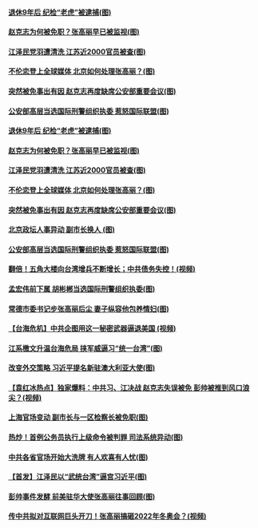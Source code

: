 #### [退休9年后 纪检“老虎”被逮捕(图)](../pages/p2/990744.md) 
#### [赵克志为何被免职？张高丽早已被监视(图)](../pages/p2/990743.md) 
#### [江泽民党羽遭清洗 江苏近2000官员被查(图)](../pages/p2/990735.md) 
#### [不伦恋登上全球媒体 北京如何处理张高丽？(图)](../pages/p2/990718.md) 
#### [突然被免事出有因 赵克志再度缺席公安部重要会议(图)](../pages/p2/990658.md) 
#### [公安部高层当选国际刑警组织执委 惹怒国际联盟(图)](../pages/p2/990679.md) 
#### [退休9年后 纪检“老虎”被逮捕(图)](../pages/p2/990744.md) 
#### [赵克志为何被免职？张高丽早已被监视(图)](../pages/p2/990743.md) 
#### [江泽民党羽遭清洗 江苏近2000官员被查(图)](../pages/p2/990735.md) 
#### [不伦恋登上全球媒体 北京如何处理张高丽？(图)](../pages/p2/990718.md) 
#### [突然被免事出有因 赵克志再度缺席公安部重要会议(图)](../pages/p2/990658.md) 
#### [北京政坛人事异动 副市长换人 (图)](../pages/p2/990676.md) 
#### [公安部高层当选国际刑警组织执委 惹怒国际联盟(图)](../pages/p2/990679.md) 
#### [翻倍！五角大楼向台湾增兵不断增长；中共债务失控！(视频)](../pages/p2/990678.md) 
#### [孟宏伟前下属 胡彬郴当选国际刑警组织执委(图)](../pages/p2/990662.md) 
#### [常德市委书记步张高丽后尘 妻子纵容他包养情妇(图)](../pages/p2/990646.md) 
#### [【台海危机】中共企图用这一秘密武器逼退美国 (视频)](../pages/p2/990493.md) 
#### [江系檄文升温台海危局 挟军威逼习“统一台湾”(图)](../pages/p2/990581.md) 
#### [改变外交策略 习近平提名新驻澳大利亚大使(图)](../pages/p2/990590.md) 
#### [【袁红冰热点】独家爆料：中共习、江决战 赵克志失误被免 彭帅被推到风口浪尖？(视频)](../pages/p2/990593.md) 
#### [上海官场变动 副市长与一区检察长被免职(图)](../pages/p2/990583.md) 
#### [热炒！首例公务员执行上级命令被判罪 司法系统异动(图)](../pages/p2/990557.md) 
#### [中共各省官场开始大洗牌 有人欢喜有人忧(图)](../pages/p2/990547.md) 
#### [【首发】江泽民以“武统台湾”逼宫习近平(图)](../pages/p2/990474.md) 
#### [彭帅事件发酵 前美驻华大使张高丽往事回顾(图)](../pages/p2/990480.md) 
#### [传中共拟对互联网巨头开刀！张高丽搞砸2022年冬奥会？(视频)](../pages/p2/990483.md) 
